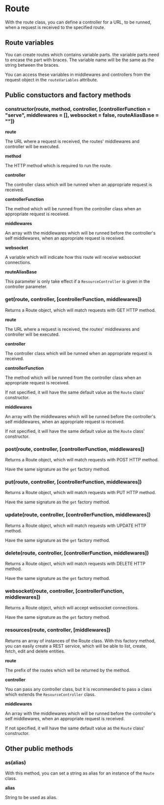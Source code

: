 # Route

With the route class, you can define a controller for a URL, to be runned, when a request is received to the specified route.

## Route variables
You can create routes which contains variable parts. the variable parts need to encase the part with braces. The variable name will be the same as the string between the braces.

You can access these variables in middlewares and controllers from the request object in the `routeVariables` attribute.

## Public constuctors and factory methods

### constructor(route, method, controller, [controllerFunction = "serve", middlewares = [], websocket = false, routeAliasBase = ""])

**route**

The URL where a request is received, the routes' middlewares and controller will be executed.


**method**

The HTTP method which is required to run the route.


**controller**

The controller class which will be runned when an appropriate request is received.


**controllerFunction**

The method which will be runned from the controller class when an appropriate request is received.


**middlewares**

An array with the middlewares which will be runned before the controller's self middlewares, when an appropriate request is received.


**websocket**

A variable which will indicate how this route will receive websocket connections.


**routeAliasBase**

This parameter is only take effect if a `ResourceController` is given in the controller parameter.


### get(route, controller, [controllerFunction, middlewares])
Returns a Route object, which will match requests with GET HTTP method.

**route**

The URL where a request is received, the routes' middlewares and controller will be executed.


**controller**

The controller class which will be runned when an appropriate request is received.


**controllerFunction**

The method which will be runned from the controller class when an appropriate request is received.

If not specified, it will have the same default value as the `Route` class' constructor.


**middlewares**

An array with the middlewares which will be runned before the controller's self middlewares, when an appropriate request is received.

If not specified, it will have the same default value as the `Route` class' constructor.


### post(route, controller, [controllerFunction, middlewares])
Returns a Route object, which will match requests with POST HTTP method.

Have the same signature as the `get` factory method.

### put(route, controller, [controllerFunction, middlewares])
Returns a Route object, which will match requests with PUT HTTP method.

Have the same signature as the `get` factory method.

### update(route, controller, [controllerFunction, middlewares])
Returns a Route object, which will match requests with UPDATE HTTP method.

Have the same signature as the `get` factory method.

### delete(route, controller, [controllerFunction, middlewares])
Returns a Route object, which will match requests with DELETE HTTP method.

Have the same signature as the `get` factory method.

### websocket(route, controller, [controllerFunction, middlewares])
Returns a Route object, which will accept websocket connections.

Have the same signature as the `get` factory method.

### resources(route, controller, [middlewares])
Returns an array of instances of the Route class. With this factory method, you can easily create a REST service, which will be able to list, create, fetch, edit and delete entities.

**route**

The prefix of the routes which will be returned by the method.


**controller**

You can pass any controller class, but it is recommended to pass a class which extends the `ResourceController` class.


**middlewares**

An array with the middlewares which will be runned before the controller's self middlewares, when an appropriate request is received.

If not specified, it will have the same default value as the `Route` class' constructor.


## Other public methods

### as(alias)
With this method, you can set a string as alias for an instance of the `Route` class.

**alias**

String to be used as alias.